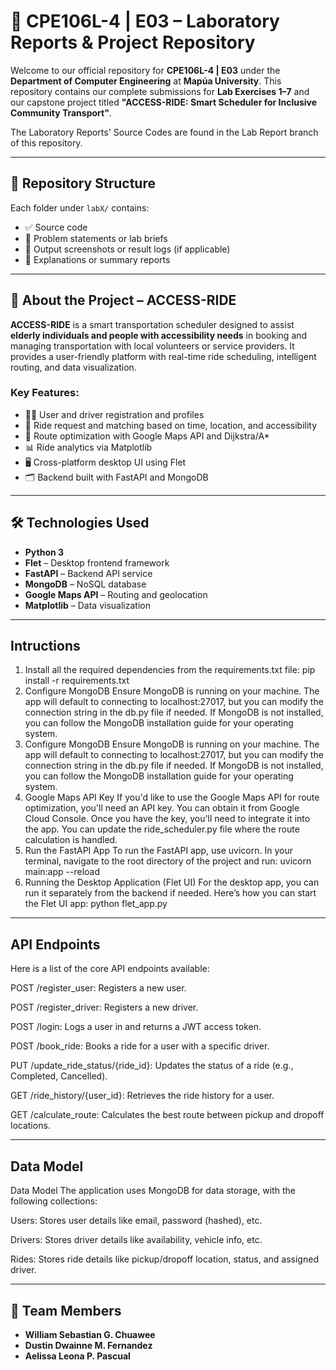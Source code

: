 # 📘 CPE106L-4 | E03 – Laboratory Reports & Project Repository

Welcome to our official repository for **CPE106L-4 | E03** under the **Department of Computer Engineering** at **Mapúa University**. This repository contains our complete submissions for **Lab Exercises 1–7** and our capstone project titled **"ACCESS-RIDE: Smart Scheduler for Inclusive Community Transport"**.

The Laboratory Reports' Source Codes are found in the Lab Report branch of this repository.

---

## 📁 Repository Structure
Each folder under `labX/` contains:
- ✅ Source code
- 📄 Problem statements or lab briefs
- 🧪 Output screenshots or result logs (if applicable)
- 📝 Explanations or summary reports

---

## 🧠 About the Project – ACCESS-RIDE

**ACCESS-RIDE** is a smart transportation scheduler designed to assist **elderly individuals and people with accessibility needs** in booking and managing transportation with local volunteers or service providers. It provides a user-friendly platform with real-time ride scheduling, intelligent routing, and data visualization.

### Key Features:
- 🧑‍💻 User and driver registration and profiles  
- 🚗 Ride request and matching based on time, location, and accessibility  
- 📍 Route optimization with Google Maps API and Dijkstra/A*  
- 📊 Ride analytics via Matplotlib  
- 🖥️ Cross-platform desktop UI using Flet  
- 🗂️ Backend built with FastAPI and MongoDB  

---

## 🛠️ Technologies Used

- **Python 3**
- **Flet** – Desktop frontend framework
- **FastAPI** – Backend API service
- **MongoDB** – NoSQL database
- **Google Maps API** – Routing and geolocation
- **Matplotlib** – Data visualization

---
## Intructions
1. Install all the required dependencies from the requirements.txt file: pip install -r requirements.txt
2. Configure MongoDB
Ensure MongoDB is running on your machine. The app will default to connecting to localhost:27017, but you can modify the connection string in the db.py file if needed. If MongoDB is not installed, you can follow the MongoDB installation guide for your operating system.
3. Configure MongoDB
Ensure MongoDB is running on your machine. The app will default to connecting to localhost:27017, but you can modify the connection string in the db.py file if needed. If MongoDB is not installed, you can follow the MongoDB installation guide for your operating system.
4. Google Maps API Key
If you'd like to use the Google Maps API for route optimization, you'll need an API key. You can obtain it from Google Cloud Console. Once you have the key, you'll need to integrate it into the app. You can update the ride_scheduler.py file where the route calculation is handled.
5. Run the FastAPI App
To run the FastAPI app, use uvicorn. In your terminal, navigate to the root directory of the project and run: uvicorn main:app --reload
6. Running the Desktop Application (Flet UI)
For the desktop app, you can run it separately from the backend if needed. Here’s how you can start the Flet UI app: python flet_app.py

---

## API Endpoints
Here is a list of the core API endpoints available:

POST /register_user: Registers a new user.

POST /register_driver: Registers a new driver.

POST /login: Logs a user in and returns a JWT access token.

POST /book_ride: Books a ride for a user with a specific driver.

PUT /update_ride_status/{ride_id}: Updates the status of a ride (e.g., Completed, Cancelled).

GET /ride_history/{user_id}: Retrieves the ride history for a user.

GET /calculate_route: Calculates the best route between pickup and dropoff locations.

---

## Data Model
Data Model
The application uses MongoDB for data storage, with the following collections:

  Users: Stores user details like email, password (hashed), etc.

  Drivers: Stores driver details like availability, vehicle info, etc.

  Rides: Stores ride details like pickup/dropoff location, status, and assigned driver.

---

## 👥 Team Members 

- **William Sebastian G. Chuawee**
- **Dustin Dwainne M. Fernandez** 
- **Aelissa Leona P. Pascual** 

